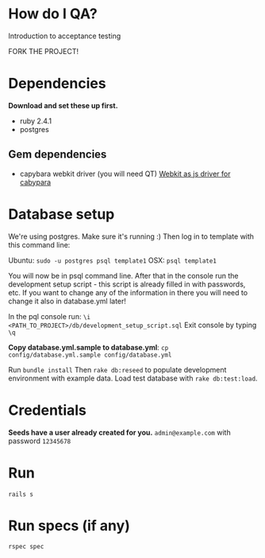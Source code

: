 # How do I QA?
Introduction to acceptance testing

FORK THE PROJECT!

# Dependencies
**Download and set these up first.**

- ruby 2.4.1
- postgres

## Gem dependencies
- capybara webkit driver (you will need QT)
[Webkit as js driver for cabypara](https://github.com/thoughtbot/capybara-webkit/wiki/Installing-Qt-and-compiling-capybara-webkit)

# Database setup
We're using postgres. Make sure it's running :) Then log in to template with this command line:

Ubuntu: `sudo -u postgres psql template1`
OSX: `psql template1`

You will now be in psql command line.
After that in the console run the development setup script - this script is already filled in with passwords, etc.
If you want to change any of the information in there you will need to change it also in database.yml later!

In the pql console run: `\i <PATH_TO_PROJECT>/db/development_setup_script.sql`
Exit console by typing `\q`

**Copy database.yml.sample to database.yml**:
`cp config/database.yml.sample config/database.yml`

Run `bundle install`
Then `rake db:reseed` to populate development environment with example data.
Load test database with `rake db:test:load`.


# Credentials
**Seeds have a user already created for you.**
`admin@example.com` with password `12345678`

# Run
`rails s`

# Run specs (if any)
`rspec spec`
